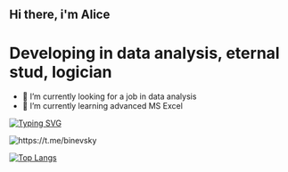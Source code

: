 ## Hi there, i'm Alice

# Developing in data analysis, eternal stud, logician

- 🔭 I’m currently looking for a job in data analysis
- 🌱 I’m currently learning advanced MS Excel

[![Typing SVG](https://readme-typing-svg.herokuapp.com?color=%2336BCF7&lines=Connect+with+me)](https://git.io/typing-svg)

<img src="https://pictures.telegram-store.com/channels/j0kerru/2563_2022_05_16_1_.jpg" alt="https://t.me/binevsky">

[![Top Langs](https://github-readme-stats.vercel.app/api/top-langs/?username=anuraghazra&layout=compact)](https://github.com/anuraghazra/github-readme-stats)
